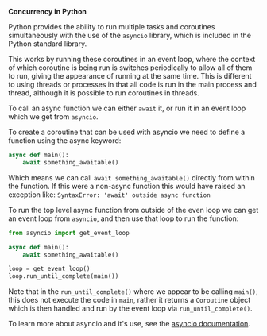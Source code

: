 **Concurrency in Python**

Python provides the ability to run multiple tasks and coroutines simultaneously with the use of the `asyncio` library, which is included in the Python standard library.

This works by running these coroutines in an event loop, where the context of which coroutine is being run is switches periodically to allow all of them to run, giving the appearance of running at the same time. This is different to using threads or processes in that all code is run in the main process and thread, although it is possible to run coroutines in threads.

To call an async function we can either `await` it, or run it in an event loop which we get from `asyncio`.

To create a coroutine that can be used with asyncio we need to define a function using the async keyword:
```py
async def main():
    await something_awaitable()
```
Which means we can call `await something_awaitable()` directly from within the function. If this were a non-async function this would have raised an exception like: `SyntaxError: 'await' outside async function`

To run the top level async function from outside of the even loop we can get an event loop from `asyncio`, and then use that loop to run the function:
```py
from asyncio import get_event_loop

async def main():
    await something_awaitable()

loop = get_event_loop()
loop.run_until_complete(main())
```
Note that in the `run_until_complete()` where we appear to be calling `main()`, this does not execute the code in `main`, rather it returns a `Coroutine` object which is then handled and run by the event loop via `run_until_complete()`.

To learn more about asyncio and it's use, see the [asyncio documentation](https://docs.python.org/3/library/asyncio.html).
